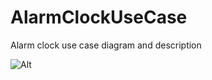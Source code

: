 # AlarmClockUseCase
Alarm clock use case diagram and description

![Alt](AlarmClockUseCasedDiagram.jpg "Alarm clock use case diagram")
